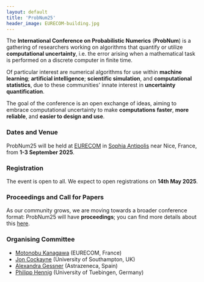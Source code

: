 ```yaml
---
layout: default
title: 'ProbNum25'
header_image: EURECOM-building.jpg
---
```


The **International Conference on Probabilistic Numerics** (**ProbNum**) is a gathering of researchers working on algorithms that quantify or utilize **computational uncertainty**, i.e. the error arising when a mathematical task is performed on a discrete computer in finite time. 

Of particular interest are numerical algorithms for use within **machine learning**; **artificial intelligence**; **scientific simulation**, and **computational statistics**, due to these communities' innate interest in **uncertainty quantification**. 

The goal of the conference is an open exchange of ideas, aiming to embrace computational uncertainty to make **computations** **faster**, **more reliable**, and **easier to design and use**. 

### Dates and Venue 

ProbNum25 will be held at [EURECOM](https://www.eurecom.fr/en) in [Sophia Antipolis](https://en.wikipedia.org/wiki/Sophia_Antipolis) near Nice, France, from **1-3 September 2025**.

### Registration
The event is open to all. We expect to open registrations on **14th May 2025**.

### Proceedings and Call for Papers
As our community grows, we are moving towards a broader conference format: ProbNum25 will have **proceedings**; you can find more details about this [here](/submissions.html).

### Organising Committee

- [Motonobu Kanagawa](https://sites.google.com/site/motonobukanagawa/) (EURECOM, France)
- [Jon Cockayne](https://joncockayne.me/) (University of Southampton, UK)
- [Alexandra Gessner](https://github.com/alpiges) (Astrazeneca, Spain)
- [Philipp Hennig](https://uni-tuebingen.de/en/fakultaeten/mathematisch-naturwissenschaftliche-fakultaet/fachbereiche/informatik/lehrstuehle/methods-of-machine-learning/start/) (University of Tuebingen, Germany)
